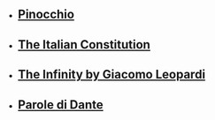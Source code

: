 - ## [Pinocchio](../pinocchio)
- ## [The Italian Constitution](../costituzione)
- ## [The Infinity by Giacomo Leopardi](../infinito)
- ## [Parole di Dante](../parole_di_dante_about)
